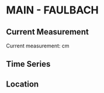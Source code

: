 # MAIN - FAULBACH

## Current Measurement

Current measurement: <Value topic="rivers/pegel-online/MAIN/FAULBACH/measurementValue"/> cm

## Time Series

<TimeSeries topic="rivers/pegel-online/MAIN/FAULBACH/measurementValue" period="week" />

## Location

<WorldMap>
  <Marker lat="49.78498546319333" lon="9.438827050517723" labelTopic="rivers/pegel-online/MAIN/FAULBACH/measurementValue" />
</WorldMap>
